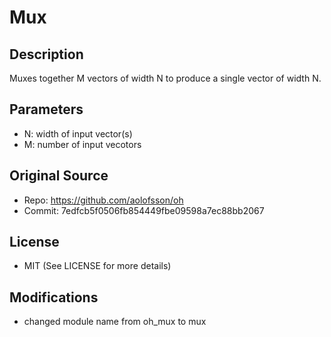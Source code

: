 Mux
============================================

## Description

Muxes together M vectors of width N to produce a single vector of width N.


## Parameters

- N: width of input vector(s)
- M: number of input vecotors

## Original Source

- Repo: https://github.com/aolofsson/oh
- Commit: 7edfcb5f0506fb854449fbe09598a7ec88bb2067

## License

 - MIT (See LICENSE for more details)

## Modifications

- changed module name from oh_mux to mux
